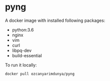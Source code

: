 # pyng

A docker image with installed following packages:

- python:3.6
- nginx 
- vim
- curl
- libpq-dev 
- build-essential 


To run it locally:

```
docker pull ozcanyarimdunya/pyng
```

